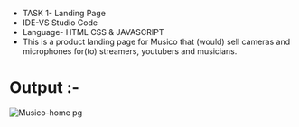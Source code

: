 
- TASK 1- Landing Page
- IDE-VS Studio Code
- Language- HTML CSS & JAVASCRIPT
- This is a product landing page for Musico that (would) sell cameras and microphones for(to) streamers, youtubers and musicians.

# Output :-


![Musico-home pg](https://github.com/vijayab0311/Octanet-Sept-2023/assets/116110936/6a16c18e-b4f1-497c-87a6-fdd9e78bf52d)



